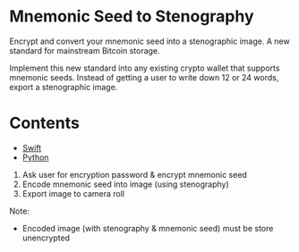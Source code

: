 # Mnemonic Seed to Stenography

Encrypt and convert your mnemonic seed into a stenographic image. A new standard for mainstream Bitcoin storage.

Implement this new standard into any existing crypto wallet that supports mnemonic seeds. Instead of getting a user to write down 12 or 24 words, export a stenographic image. 

# Contents

* [Swift](#MnemonicStenography/mnemonic-stenography-swift)
* [Python](#MnemonicStenography/mnemonic-stenography-python)

1. Ask user for encryption password & encrypt mnemonic seed
2. Encode mnemonic seed into image (using stenography)
3. Export image to camera roll

Note:
- Encoded image (with stenography & mnemonic seed) must be store unencrypted

